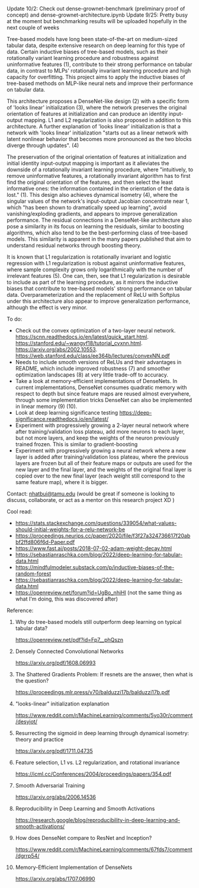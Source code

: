 Update 10/2: Check out dense-grownet-benchmark (preliminary proof of concept) and dense-grownet-architecture.ipynb
Update 9/25: Pretty busy at the moment but benchmarking results will be uploaded hopefully in the next couple of weeks

Tree-based models have long been state-of-the-art on medium-sized tabular data, despite extensive research on deep learning for this type of data. Certain inductive biases of tree-based models, such as their rotationally variant learning procedure and robustness against uninformative features (1), contribute to their strong performance on tabular data, in contrast to MLPs' rotationally invariant learning procedure and high capacity for overfitting. This project aims to apply the inductive biases of tree-based methods on MLP-like neural nets and improve their performance on tabular data.

This architecture proposes a DenseNet-like design (2) with a specific form of 'looks linear' initialization (3), where the network preserves the original orientation of features at initialization and can produce an identity input-output mapping. L1 and L2 regularization is also proposed in addition to this architecture. A further explanation of 'looks linear' initialization is that a network with 'looks linear' initialization "starts out as a linear network with latent nonlinear behavior that becomes more pronounced as the two blocks diverge through updates". (4)

The preservation of the original orientation of features at initialization and initial identity input-output mapping is important as it alleviates the downside of a rotationally invariant learning procedure, where "intuitively, to remove uninformative features, a rotationally invariant algorithm has to first find the original orientation of the features, and then select the least informative ones: the information contained in the orientation of the data is lost." (1). This design also achieves dynamical isometry (4), where the singular values of the network's input-output Jacobian concentrate near 1, which "has been shown to dramatically speed up learning", avoid vanishing/exploding gradients, and appears to improve generalization performance. The residual connections in a DenseNet-like architecture also pose a similarity in its focus on learning the residuals, similar to boosting algorithms, which also tend to be the best-performing class of tree-based models. This similarity is apparent in the many papers published that aim to understand residual networks through boosting theory.

It is known that L1 regularization is rotationally invariant and logistic regression with L1 regularization is robust against uninformative features, where sample complexity grows only logarithmically with the number of irrelevant features (5). One can, then, see that L1 regularization is desirable to include as part of the learning procedure, as it mirrors the inductive biases that contribute to tree-based models' strong performance on tabular data. Overparameterization and the replacement of ReLU with Softplus under this architecture also appear to improve generalization performance, although the effect is very minor.

To do:
- Check out the convex optimization of a two-layer neural network. https://scnn.readthedocs.io/en/latest/quick_start.html. https://stanford.edu/~wangyf18/tutorial_cvxnn.html. https://arxiv.org/abs/2002.10553. https://web.stanford.edu/class/ee364b/lectures/convexNN.pdf
- Needs to include smooth versions of ReLUs and their advantages in README, which include improved robustness (7) and smoother optimization landscapes (8) at very little trade-off to accuracy.
- Take a look at memory-efficient implementations of DenseNets. In current implementations, DenseNet consumes quadratic memory with respect to depth but since feature maps are reused almost everywhere, through some implementation tricks DenseNet can also be implemented in linear memory (9) (10).
- Look at deep learning significance testing https://deep-significance.readthedocs.io/en/latest/
- Experiment with progressively growing a 2-layer neural network where after training/validation loss plateau, add more neurons to each layer, but not more layers, and keep the weights of the neuron previously trained frozen. This is similar to gradient-boosting
- Experiment with progressively growing a neural network where a new layer is added after training/validation loss plateau, where the previous layers are frozen but all of their feature maps or outputs are used for the new layer and the final layer, and the weights of the original final layer is copied over to the new final layer (each weight still correspond to the same feature map), where it is bigger. 

Contact: nhatbui@tamu.edu (would be great if someone is looking to discuss, collaborate, or act as a mentor on this research project XD ) 

Cool read:
- https://stats.stackexchange.com/questions/339054/what-values-should-initial-weights-for-a-relu-network-be
- https://proceedings.neurips.cc/paper/2020/file/f3f27a324736617f20abbf2ffd806f6d-Paper.pdf
- https://www.fast.ai/posts/2018-07-02-adam-weight-decay.html
- https://sebastianraschka.com/blog/2022/deep-learning-for-tabular-data.html
- https://mindfulmodeler.substack.com/p/inductive-biases-of-the-random-forest
- https://sebastianraschka.com/blog/2022/deep-learning-for-tabular-data.html
- https://openreview.net/forum?id=UgBo_nhiHl (not the same thing as what I'm doing, this was discovered after)

Reference: 
1) Why do tree-based models still outperform deep learning on typical tabular data?

   https://openreview.net/pdf?id=Fp7__phQszn
3) Densely Connected Convolutional Networks

   https://arxiv.org/pdf/1608.06993
4) The Shattered Gradients Problem: If resnets are the answer, then what is the question?

   https://proceedings.mlr.press/v70/balduzzi17b/balduzzi17b.pdf
5) "looks-linear" initialization explanation

   https://www.reddit.com/r/MachineLearning/comments/5yo30r/comment/desyjot/
6) Resurrecting the sigmoid in deep learning through dynamical isometry: theory and practice

   https://arxiv.org/pdf/1711.04735
7) Feature selection, L1 vs. L2 regularization, and rotational invariance

   https://icml.cc/Conferences/2004/proceedings/papers/354.pdf
8) Smooth Adversarial Training

   https://arxiv.org/abs/2006.14536
9) Reproducibility in Deep Learning and Smooth Activations

   https://research.google/blog/reproducibility-in-deep-learning-and-smooth-activations/

10) How does DenseNet compare to ResNet and Inception?

    https://www.reddit.com/r/MachineLearning/comments/67fds7/comment/dgrrp54/
11) Memory-Efficient Implementation of DenseNets

    https://arxiv.org/abs/1707.06990

